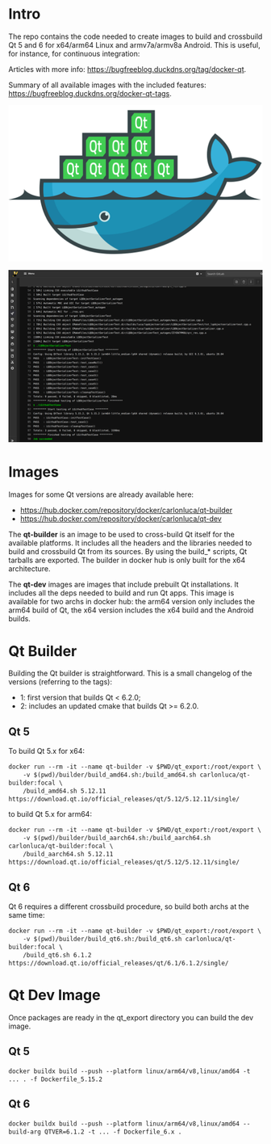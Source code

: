 # Intro

The repo contains the code needed to create images to build and crossbuild Qt 5 and 6 for x64/arm64 Linux and armv7a/armv8a Android. This is useful, for instance, for continuous integration:

Articles with more info: https://bugfreeblog.duckdns.org/tag/docker-qt.

Summary of all available images with the included features: https://bugfreeblog.duckdns.org/docker-qt-tags.

![docker Qt](logo.svg)

![gitlab CI](shot.png)

# Images

Images for some Qt versions are already available here:

* https://hub.docker.com/repository/docker/carlonluca/qt-builder
* https://hub.docker.com/repository/docker/carlonluca/qt-dev

The **qt-builder** is an image to be used to cross-build Qt itself for the available platforms. It includes all the headers and the libraries needed to build and crossbuild Qt from its sources. By using the build_* scripts, Qt tarballs are exported. The builder in docker hub is only built for the x64 architecture.

The **qt-dev** images are images that include prebuilt Qt installations. It includes all the deps needed to build and run Qt apps. This image is available for two archs in docker hub: the arm64 version only includes the arm64 build of Qt, the x64 version includes the x64 build and the Android builds.

# Qt Builder

Building the Qt builder is straightforward. This is a small changelog of the versions (referring to the tags):

* 1: first version that builds Qt < 6.2.0;
* 2: includes an updated cmake that builds Qt >= 6.2.0.

## Qt 5

To build Qt 5.x for x64:

```
docker run --rm -it --name qt-builder -v $PWD/qt_export:/root/export \
    -v $(pwd)/builder/build_amd64.sh:/build_amd64.sh carlonluca/qt-builder:focal \
    /build_amd64.sh 5.12.11 https://download.qt.io/official_releases/qt/5.12/5.12.11/single/
```

to build Qt 5.x for arm64:

```
docker run --rm -it --name qt-builder -v $PWD/qt_export:/root/export \
    -v $(pwd)/builder/build_aarch64.sh:/build_aarch64.sh carlonluca/qt-builder:focal \
    /build_aarch64.sh 5.12.11 https://download.qt.io/official_releases/qt/5.12/5.12.11/single/
```

## Qt 6

Qt 6 requires a different crossbuild procedure, so build both archs at the same time:

```
docker run --rm -it --name qt-builder -v $PWD/qt_export:/root/export \
    -v $(pwd)/builder/build_qt6.sh:/build_qt6.sh carlonluca/qt-builder:focal \
    /build_qt6.sh 6.1.2 https://download.qt.io/official_releases/qt/6.1/6.1.2/single/
```

# Qt Dev Image

Once packages are ready in the qt_export directory you can build the dev image.

## Qt 5

```
docker buildx build --push --platform linux/arm64/v8,linux/amd64 -t ... . -f Dockerfile_5.15.2
```

## Qt 6

```
docker buildx build --push --platform linux/arm64/v8,linux/amd64 --build-arg QTVER=6.1.2 -t ... -f Dockerfile_6.x .
```